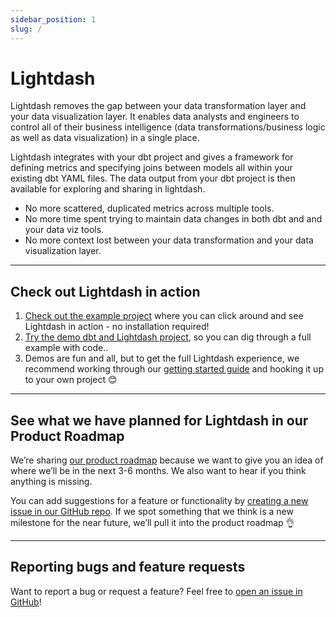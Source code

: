 ```yaml
---
sidebar_position: 1
slug: /
---
```


# Lightdash


Lightdash removes the gap between your data transformation layer and your data visualization layer. It enables data analysts and engineers to control all of their business intelligence (data transformations/business logic as well as data visualization) in a single place.

Lightdash integrates with your dbt project and gives a framework for defining metrics and specifying joins between models all within your existing dbt YAML files. The data output from your dbt project is then available for exploring and sharing in lightdash.

* No more scattered, duplicated metrics across multiple tools.
* No more time spent trying to maintain data changes in both dbt and and your data viz tools.
* No more context lost between your data transformation and your data visualization layer.

---
## Check out Lightdash in action

1. [Check out the example project](http://demo.lightdash.com/) where you can click around and see Lightdash in action - no installation required!
2. [Try the demo dbt and Lightdash project](./get-started/setup-the-demo-project.md), so you can dig through a full example with code..
3. Demos are fun and all, but to get the full Lightdash experience, we recommend working through our [getting started guide](./get-started/setup-a-local-dbt-project.md) and hooking it up to your own project 😊

---
## See what we have planned for Lightdash in our Product Roadmap
We’re sharing [our product roadmap](https://lightdash.notion.site/Product-Roadmap-49e980c97bb44aa5a78ee2618851f11f) because we want to give you an idea of where we’ll be in the next 3-6 months. We also want to hear if you think anything is missing.

You can add suggestions for a feature or functionality by [creating a new issue in our GitHub repo](https://github.com/lightdash/lightdash/issues/new/choose). If we spot something that we think is a new milestone for the near future, we’ll pull it into the product roadmap 👌

---
## Reporting bugs and feature requests

Want to report a bug or request a feature? Feel free to [open an issue in GitHub](https://github.com/lightdash/lightdash/issues/new/choose)!

